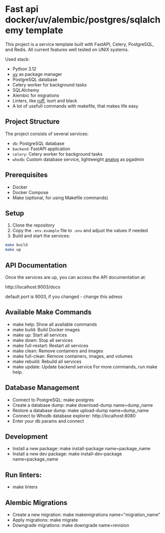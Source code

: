 # Fast api docker/uv/alembic/postgres/sqlalchemy template

This project is a service template built with FastAPI, Celery, PostgreSQL, and Redis.
All current features well tested on UNIX systems.

Used stack:

- Python 3.12
- [uv](https://docs.astral.sh/uv/) as package manager
- PostgreSQL database
- Celery worker for background tasks
- SQLAlchemy
- Alembic for migrations
- Linters, like [ruff](https://docs.astral.sh/ruff/), isort and black
- A lot of usefull commands with makefile, that makes life easy

## Project Structure

The project consists of several services:

- `db`: PostgreSQL database
- `backend`: FastAPI application
- `celery`: Celery worker for background tasks
- `whodb`: Custom database service, lightweight [analog](https://github.com/clidey/whodb) as pgadmin

## Prerequisites

- Docker
- Docker Compose
- Make (optional, for using Makefile commands)

## Setup

1. Clone the repository
2. Copy the `.env.example` file to `.env` and adjust the values if needed
3. Build and start the services:

```bash
make build
make up
```

## API Documentation

Once the services are up, you can access the API documentation at:

http://localhost:9003/docs

default port is 9003, if you changed - change this adress

## Available Make Commands

- make help: Show all available commands
- make build: Build Docker images
- make up: Start all services
- make down: Stop all services
- make full-restart: Restart all services
- make clean: Remove containers and images
- make full-clean: Remove containers, images, and volumes
- make rebuild: Rebuild all services
- make update: Update backend service
  For more commands, run make help.

## Database Management

- Connect to PostgreSQL: make postgres
- Create a database dump: make download-dump name=dump_name
- Restore a database dump: make upload-dump name=dump_name
- Connect to Whodb database explorer: http://localhost:8080
- Enter your db params and connect

## Development

- Install a new package: make install-package name=package_name
- Install a new dev package: make install-dev-package name=package_name

## Run linters:

- make linters

## Alembic Migrations

- Create a new migration: make makemigrations name="migration_name"
- Apply migrations: make migrate
- Downgrade migrations: make downgrade name=revision
